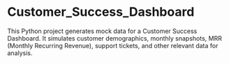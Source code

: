 # Customer_Success_Dashboard
 This Python project generates mock data for a Customer Success Dashboard. It simulates customer demographics, monthly snapshots, MRR (Monthly Recurring Revenue), support tickets, and other relevant data for analysis.
